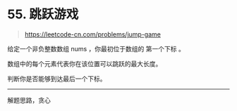 
# 55. 跳跃游戏

> https://leetcode-cn.com/problems/jump-game

给定一个非负整数数组 nums ，你最初位于数组的 第一个下标 。

数组中的每个元素代表你在该位置可以跳跃的最大长度。

判断你是否能够到达最后一个下标。

----
解题思路，贪心


